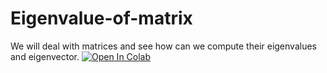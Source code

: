 # Eigenvalue-of-matrix
We will deal with matrices and see how can we compute their eigenvalues and eigenvector.
[![Open In Colab](https://colab.research.google.com/assets/colab-badge.svg)](https://colab.research.google.com/drive/1o8NgohRU5kv9s8IA4Lke18CR9whOFYbS?authuser=2#scrollTo=n7mGaSkavaRg )
